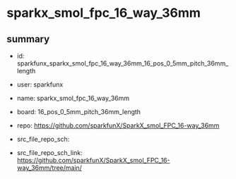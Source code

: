# sparkx_smol_fpc_16_way_36mm
 
## summary 
* id: sparkfunx_sparkx_smol_fpc_16_way_36mm_16_pos_0_5mm_pitch_36mm_length
* user: sparkfunx
* name: sparkx_smol_fpc_16_way_36mm
* board: 16_pos_0_5mm_pitch_36mm_length
* repo: https://github.com/sparkfunX/SparkX_smol_FPC_16-way_36mm



* src_file_repo_sch: 
* src_file_repo_sch_link: https://github.com/sparkfunX/SparkX_smol_FPC_16-way_36mm/tree/main/




